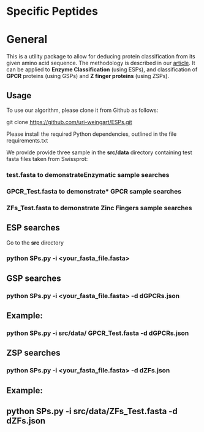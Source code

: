 Specific Peptides
=============

# General

This is a utility package to allow for deducing protein classification from its given amino acid sequence. 
The methodology is described in our [article](https://github.com/uri-weingart/ESPs/blob/main/Specific_Peptides_Perspective_of_Proteins.pdf/).
 It can be applied to **Enzyme Classification** (using ESPs), and classification of **GPCR** proteins (using GSPs) and **Z finger proteins** (using ZSPs).

## Usage

To use our algorithm, please clone it from Github as follows:
 
git clone https://github.com/uri-weingart/ESPs.git
 
Please install the required Python dependencies, outlined in the file requirements.txt
 
We provide provide three sample in the **src/data** directory  containing test fasta files taken from Swissprot:

### **test.fasta** to demonstrate**Enzymatic** sample searches

### **GPCR_Test.fasta** to demonstrate* **GPCR** sample searches

### **ZFs_Test.fasta** to demonstrate  **Zinc Fingers** sample searches

## ESP searches

Go to the **src** directory

### python SPs.py -i <your_fasta_file.fasta>
  
## GSP   searches
 
### python SPs.py -i <your_fasta_file.fasta> -d  dGPCRs.json

## Example:

 ### python SPs.py -i src/data/ GPCR_Test.fasta  -d  dGPCRs.json

## ZSP   searches

### python SPs.py -i <your_fasta_file.fasta> -d  dZFs.json
 
## Example:

## python SPs.py -i  src/data/ZFs_Test.fasta -d  dZFs.json